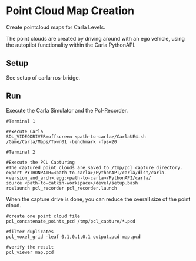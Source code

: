 # Point Cloud Map Creation

Create pointcloud maps for Carla Levels.

The point clouds are created by driving around with an ego vehicle, using the autopilot functionality within the Carla PythonAPI.

## Setup

See setup of carla-ros-bridge.

## Run

Execute the Carla Simulator and the Pcl-Recorder.

    #Terminal 1

    #execute Carla
    SDL_VIDEODRIVER=offscreen <path-to-carla>/CarlaUE4.sh /Game/Carla/Maps/Town01 -benchmark -fps=20

    #Terminal 2

    #Execute the PCL Capturing
    #The captured point clouds are saved to /tmp/pcl_capture directory.
    export PYTHONPATH=<path-to-carla>/PythonAPI/carla/dist/carla-<version_and_arch>.egg:<path-to-carla>/PythonAPI/carla/
    source <path-to-catkin-workspace>/devel/setup.bash
    roslaunch pcl_recorder pcl_recorder.launch


When the capture drive is done, you can reduce the overall size of the point cloud.

    #create one point cloud file
    pcl_concatenate_points_pcd /tmp/pcl_capture/*.pcd

    #filter duplicates
    pcl_voxel_grid -leaf 0.1,0.1,0.1 output.pcd map.pcd

    #verify the result
    pcl_viewer map.pcd



